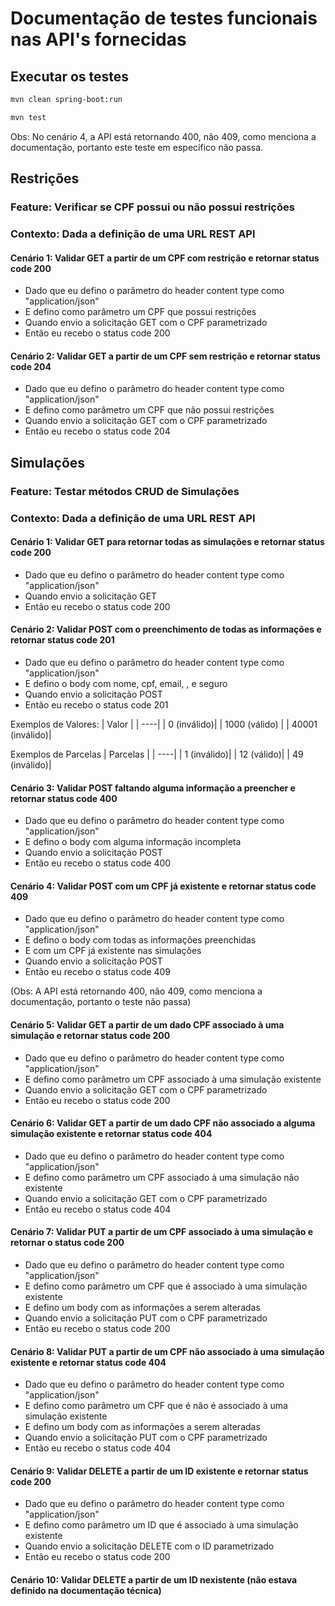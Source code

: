 # Documentação de testes funcionais nas API's fornecidas

## Executar os testes

```bash
mvn clean spring-boot:run

mvn test
```

Obs: No cenário 4, a API está retornando 400, não 409, como menciona a documentação, portanto este teste em específico não passa.

## Restrições

### Feature: Verificar se CPF  possui ou não possui restrições

### Contexto: Dada a definição de uma URL REST API


#### Cenário 1: Validar GET a partir de um CPF com restrição e retornar status code 200
* Dado que eu defino o parâmetro do header content type como "application/json"
* E defino como parâmetro um CPF que possui restrições
* Quando envio a solicitação GET com o CPF parametrizado
* Então eu recebo o status code 200

#### Cenário 2: Validar GET a partir de um CPF sem restrição e retornar status code 204
* Dado que eu defino o parâmetro do header content type como "application/json"
* E defino como parâmetro um CPF que não possui restrições
* Quando envio a solicitação GET com o CPF parametrizado
* Então eu recebo o status code 204


## Simulações

### Feature: Testar métodos CRUD de Simulações

### Contexto: Dada a definição de uma URL REST API


#### Cenário 1: Validar GET para retornar todas as simulações e retornar status code 200
* Dado que eu defino o parâmetro do header content type como "application/json"
* Quando envio a solicitação GET
* Então eu recebo o status code 200

#### Cenário 2: Validar POST com o preenchimento de todas as informações e retornar status code 201
* Dado que eu defino o parâmetro do header content type como "application/json"
* E defino o body com nome, cpf, email, <valor>, <parcelas> e seguro
* Quando envio a solicitação POST
* Então eu recebo o status code 201

Exemplos de Valores:
| Valor |
| ----|
| 0 (inválido)|
| 1000 (válido) |
| 40001 (inválido)|

Exemplos de Parcelas
| Parcelas |
| ----|
| 1 (inválido)|
| 12 (válido)|
| 49 (inválido)|

#### Cenário 3: Validar POST faltando alguma informação a preencher e retornar status code 400
* Dado que eu defino o parâmetro do header content type como "application/json"
* E defino o body com alguma informação incompleta
* Quando envio a solicitação POST
* Então eu recebo o status code 400

#### Cenário 4: Validar POST com um CPF já existente e retornar status code 409
* Dado que eu defino o parâmetro do header content type como "application/json"
* E defino o body com todas as informações preenchidas
* E com um CPF já existente nas simulações
* Quando envio a solicitação POST
* Então eu recebo o status code 409

(Obs: A API está retornando 400, não 409, como menciona a documentação, portanto o teste não passa)

#### Cenário 5: Validar GET a partir de um dado CPF associado à uma simulação e retornar status code 200
* Dado que eu defino o parâmetro do header content type como "application/json"
* E defino como parâmetro um CPF associado à uma simulação existente
* Quando envio a solicitação GET com o CPF parametrizado
* Então eu recebo o status code 200


#### Cenário 6: Validar GET a partir de um dado CPF não associado a alguma simulação existente e retornar status code 404
* Dado que eu defino o parâmetro do header content type como "application/json"
* E defino como parâmetro um CPF associado à uma simulação não existente
* Quando envio a solicitação GET com o CPF parametrizado
* Então eu recebo o status code 404

#### Cenário 7: Validar PUT a partir de um CPF associado à uma simulação e retornar o status code 200
* Dado que eu defino o parâmetro do header content type como "application/json"
* E defino como parâmetro um CPF que é associado à uma simulação existente
* E defino um body com as informações a serem alteradas
* Quando envio a solicitação PUT com o CPF parametrizado
* Então eu recebo o status code 200

#### Cenário 8: Validar PUT a partir de um CPF não associado à uma simulação existente e retornar status code 404
* Dado que eu defino o parâmetro do header content type como "application/json"
* E defino como parâmetro um CPF que é não é associado à uma simulação existente
* E defino um body com as informações a serem alteradas
* Quando envio a solicitação PUT com o CPF parametrizado
* Então eu recebo o status code 404

#### Cenário 9: Validar DELETE a partir de um ID existente e retornar status code 200
* Dado que eu defino o parâmetro do header content type como "application/json"
* E defino como parâmetro um ID que é associado à uma simulação existente
* Quando envio a solicitação DELETE com o ID parametrizado
* Então eu recebo o status code 200

#### Cenário 10: Validar DELETE a partir de um ID nexistente (não estava definido na documentação técnica)